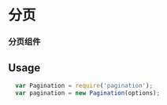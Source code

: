 # 分页

### 分页组件

## Usage
```javascript
  var Pagination = require('pagination');
  var pagination = new Pagination(options);
```
